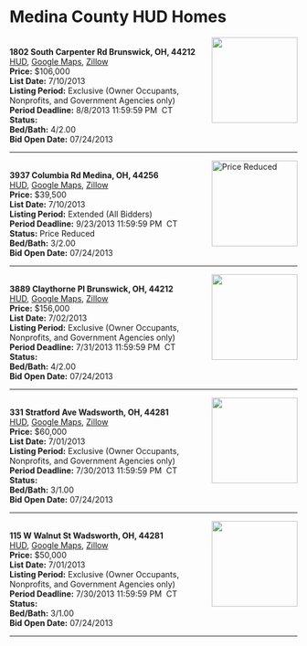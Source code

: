 # Medina County HUD Homes

[<img alt="" src="https://www.hudhomestore.com/pages/ImageShow.aspx?Case=412-582941" align="right" style="height:150px;">](http://www.hudhomestore.com/Listing/PropertyDetails.aspx?caseNumber=412-582941)  
**1802 South Carpenter Rd Brunswick, OH, 44212**  
[HUD](http://www.hudhomestore.com/Listing/PropertyDetails.aspx?caseNumber=412-582941), [Google Maps](http://maps.google.com/maps?q=1802+South+Carpenter+Rd+Brunswick%2C+OH%2C+44212), [Zillow](http://www.zillow.com/homes/1802+South+Carpenter+Rd+Brunswick%2C+OH%2C+44212/)  
**Price:** $106,000  
**List Date:** 7/10/2013  
**Listing Period:** Exclusive (Owner Occupants, Nonprofits, and Government Agencies only)  
**Period Deadline:** 8/8/2013 11:59:59 PM  CT  
**Status:**   
**Bed/Bath:** 4/2.00  
**Bid Open Date:** 07/24/2013

***

[<img alt="Price Reduced" src="https://www.hudhomestore.com/pages/ImageShow.aspx?Case=412-524565" align="right" style="height:150px;">](http://www.hudhomestore.com/Listing/PropertyDetails.aspx?caseNumber=412-524565)  
**3937 Columbia Rd Medina, OH, 44256**  
[HUD](http://www.hudhomestore.com/Listing/PropertyDetails.aspx?caseNumber=412-524565), [Google Maps](http://maps.google.com/maps?q=3937+Columbia+Rd+Medina%2C+OH%2C+44256), [Zillow](http://www.zillow.com/homes/3937+Columbia+Rd+Medina%2C+OH%2C+44256/)  
**Price:** $39,500  
**List Date:** 7/10/2013  
**Listing Period:** Extended (All Bidders)  
**Period Deadline:** 9/23/2013 11:59:59 PM  CT  
**Status:** Price Reduced  
**Bed/Bath:** 3/2.00  
**Bid Open Date:** 07/24/2013

***

[<img alt="" src="https://www.hudhomestore.com/pages/ImageShow.aspx?Case=412-566132" align="right" style="height:150px;">](http://www.hudhomestore.com/Listing/PropertyDetails.aspx?caseNumber=412-566132)  
**3889 Claythorne Pl Brunswick, OH, 44212**  
[HUD](http://www.hudhomestore.com/Listing/PropertyDetails.aspx?caseNumber=412-566132), [Google Maps](http://maps.google.com/maps?q=3889+Claythorne+Pl+Brunswick%2C+OH%2C+44212), [Zillow](http://www.zillow.com/homes/3889+Claythorne+Pl+Brunswick%2C+OH%2C+44212/)  
**Price:** $156,000  
**List Date:** 7/02/2013  
**Listing Period:** Exclusive (Owner Occupants, Nonprofits, and Government Agencies only)  
**Period Deadline:** 7/31/2013 11:59:59 PM  CT  
**Status:**   
**Bed/Bath:** 4/2.00  
**Bid Open Date:** 07/24/2013

***

[<img alt="" src="https://www.hudhomestore.com/pages/ImageShow.aspx?Case=412-564446" align="right" style="height:150px;">](http://www.hudhomestore.com/Listing/PropertyDetails.aspx?caseNumber=412-564446)  
**331 Stratford Ave Wadsworth, OH, 44281**  
[HUD](http://www.hudhomestore.com/Listing/PropertyDetails.aspx?caseNumber=412-564446), [Google Maps](http://maps.google.com/maps?q=331+Stratford+Ave+Wadsworth%2C+OH%2C+44281), [Zillow](http://www.zillow.com/homes/331+Stratford+Ave+Wadsworth%2C+OH%2C+44281/)  
**Price:** $60,000  
**List Date:** 7/01/2013  
**Listing Period:** Exclusive (Owner Occupants, Nonprofits, and Government Agencies only)  
**Period Deadline:** 7/30/2013 11:59:59 PM  CT  
**Status:**   
**Bed/Bath:** 3/1.00  
**Bid Open Date:** 07/24/2013

***

[<img alt="" src="https://www.hudhomestore.com/pages/ImageShow.aspx?Case=412-554466" align="right" style="height:150px;">](http://www.hudhomestore.com/Listing/PropertyDetails.aspx?caseNumber=412-554466)  
**115 W Walnut St Wadsworth, OH, 44281**  
[HUD](http://www.hudhomestore.com/Listing/PropertyDetails.aspx?caseNumber=412-554466), [Google Maps](http://maps.google.com/maps?q=115+W+Walnut+St+Wadsworth%2C+OH%2C+44281), [Zillow](http://www.zillow.com/homes/115+W+Walnut+St+Wadsworth%2C+OH%2C+44281/)  
**Price:** $50,000  
**List Date:** 7/01/2013  
**Listing Period:** Exclusive (Owner Occupants, Nonprofits, and Government Agencies only)  
**Period Deadline:** 7/30/2013 11:59:59 PM  CT  
**Status:**   
**Bed/Bath:** 3/1.00  
**Bid Open Date:** 07/24/2013

***

